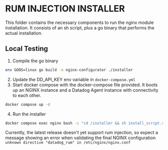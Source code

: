 RUM INJECTION INSTALLER
=======================
This folder contains the necessary components to run the nginx module installation.
It consists of an sh script, plus a go binary that performs the actual installation.

Local Testing
-------------
1. Compile the go binary
```bash
env GOOS=linux go build -o nginx-configurator ./installer
```
2. Update the DD_API_KEY env variable in `docker-compose.yml`
3. Start docker compose with the docker-compose file provided. It boots up an NGINX
instance and a Datadog Agent instance with connectivity to each other.
```bash
docker compose up -d
```
4. Run the installer
```bash
docker compose exec nginx bash -c "cd /installer && sh install_script.sh --appId 123 --site datadoghq.com --clientToken abcdef --sessionSampleRate 50 --sessionReplaySampleRate 50 --agentUrl http://datadog-agent:8126"
```

Currently, the latest release doesn't yet support rum injection, so expect a message
showing an error when validating the final NGINX configuration `unknown directive
"datadog_rum" in /etc/nginx/nginx.conf`
